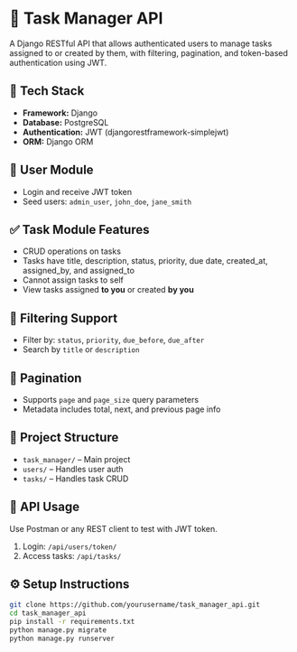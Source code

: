 # 📝 Task Manager API

A Django RESTful API that allows authenticated users to manage tasks assigned to or created by them, with filtering, pagination, and token-based authentication using JWT.

## 🚀 Tech Stack
- **Framework:** Django
- **Database:** PostgreSQL
- **Authentication:** JWT (djangorestframework-simplejwt)
- **ORM:** Django ORM

## 🔐 User Module
- Login and receive JWT token
- Seed users: `admin_user`, `john_doe`, `jane_smith`

## ✅ Task Module Features
- CRUD operations on tasks
- Tasks have title, description, status, priority, due date, created_at, assigned_by, and assigned_to
- Cannot assign tasks to self
- View tasks assigned **to you** or created **by you**

## 🔎 Filtering Support
- Filter by: `status`, `priority`, `due_before`, `due_after`
- Search by `title` or `description`

## 🔄 Pagination
- Supports `page` and `page_size` query parameters
- Metadata includes total, next, and previous page info

## 📂 Project Structure
- `task_manager/` – Main project
- `users/` – Handles user auth
- `tasks/` – Handles task CRUD

## 🧪 API Usage
Use Postman or any REST client to test with JWT token.
1. Login: `/api/users/token/`
2. Access tasks: `/api/tasks/`

## ⚙️ Setup Instructions
```bash
git clone https://github.com/yourusername/task_manager_api.git
cd task_manager_api
pip install -r requirements.txt
python manage.py migrate
python manage.py runserver
